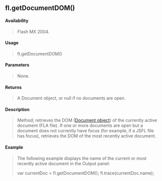 ## fl.getDocumentDOM()

#### Availability

> Flash MX 2004.

#### Usage

> fl.getDocumentDOM()

#### Parameters

> None.

#### Returns

> A Document object, or null if no documents are open.

#### Description

> Method; retrieves the DOM ([Document object](#_bookmark116)) of the currently active document (FLA file). If one or more documents are open but a document does not currently have focus (for example, if a JSFL file has focus), retrieves the DOM of the most recently active document.

#### Example

> The following example displays the name of the current or most recently active document in the Output panel:
>
> var currentDoc = fl.getDocumentDOM(); fl.trace(currentDoc.name);
